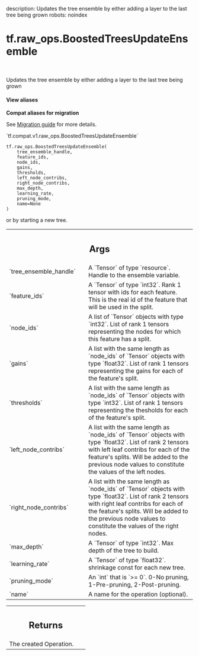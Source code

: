 description: Updates the tree ensemble by either adding a layer to the last tree being grown
robots: noindex

# tf.raw_ops.BoostedTreesUpdateEnsemble

<!-- Insert buttons and diff -->

<table class="tfo-notebook-buttons tfo-api nocontent" align="left">

</table>



Updates the tree ensemble by either adding a layer to the last tree being grown


<section class="expandable">
  <h4 class="showalways">View aliases</h4>
  <p>
<b>Compat aliases for migration</b>
<p>See
<a href="https://www.tensorflow.org/guide/migrate">Migration guide</a> for
more details.</p>
<p>`tf.compat.v1.raw_ops.BoostedTreesUpdateEnsemble`</p>
</p>
</section>

<pre class="devsite-click-to-copy prettyprint lang-py tfo-signature-link">
<code>tf.raw_ops.BoostedTreesUpdateEnsemble(
    tree_ensemble_handle,
    feature_ids,
    node_ids,
    gains,
    thresholds,
    left_node_contribs,
    right_node_contribs,
    max_depth,
    learning_rate,
    pruning_mode,
    name=None
)
</code></pre>



<!-- Placeholder for "Used in" -->


or by starting a new tree.

<!-- Tabular view -->
 <table class="responsive fixed orange">
<colgroup><col width="214px"><col></colgroup>
<tr><th colspan="2"><h2 class="add-link">Args</h2></th></tr>

<tr>
<td>
`tree_ensemble_handle`<a id="tree_ensemble_handle"></a>
</td>
<td>
A `Tensor` of type `resource`.
Handle to the ensemble variable.
</td>
</tr><tr>
<td>
`feature_ids`<a id="feature_ids"></a>
</td>
<td>
A `Tensor` of type `int32`.
Rank 1 tensor with ids for each feature. This is the real id of
the feature that will be used in the split.
</td>
</tr><tr>
<td>
`node_ids`<a id="node_ids"></a>
</td>
<td>
A list of `Tensor` objects with type `int32`.
List of rank 1 tensors representing the nodes for which this feature
has a split.
</td>
</tr><tr>
<td>
`gains`<a id="gains"></a>
</td>
<td>
A list with the same length as `node_ids` of `Tensor` objects with type `float32`.
List of rank 1 tensors representing the gains for each of the feature's
split.
</td>
</tr><tr>
<td>
`thresholds`<a id="thresholds"></a>
</td>
<td>
A list with the same length as `node_ids` of `Tensor` objects with type `int32`.
List of rank 1 tensors representing the thesholds for each of the
feature's split.
</td>
</tr><tr>
<td>
`left_node_contribs`<a id="left_node_contribs"></a>
</td>
<td>
A list with the same length as `node_ids` of `Tensor` objects with type `float32`.
List of rank 2 tensors with left leaf contribs for each of
the feature's splits. Will be added to the previous node values to constitute
the values of the left nodes.
</td>
</tr><tr>
<td>
`right_node_contribs`<a id="right_node_contribs"></a>
</td>
<td>
A list with the same length as `node_ids` of `Tensor` objects with type `float32`.
List of rank 2 tensors with right leaf contribs for each
of the feature's splits. Will be added to the previous node values to constitute
the values of the right nodes.
</td>
</tr><tr>
<td>
`max_depth`<a id="max_depth"></a>
</td>
<td>
A `Tensor` of type `int32`. Max depth of the tree to build.
</td>
</tr><tr>
<td>
`learning_rate`<a id="learning_rate"></a>
</td>
<td>
A `Tensor` of type `float32`.
shrinkage const for each new tree.
</td>
</tr><tr>
<td>
`pruning_mode`<a id="pruning_mode"></a>
</td>
<td>
An `int` that is `>= 0`.
0-No pruning, 1-Pre-pruning, 2-Post-pruning.
</td>
</tr><tr>
<td>
`name`<a id="name"></a>
</td>
<td>
A name for the operation (optional).
</td>
</tr>
</table>



<!-- Tabular view -->
 <table class="responsive fixed orange">
<colgroup><col width="214px"><col></colgroup>
<tr><th colspan="2"><h2 class="add-link">Returns</h2></th></tr>
<tr class="alt">
<td colspan="2">
The created Operation.
</td>
</tr>

</table>

